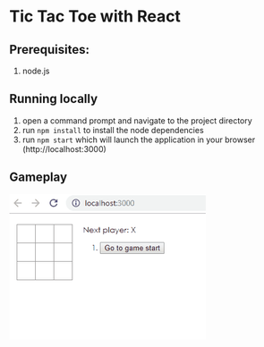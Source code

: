# Tic Tac Toe with React

## Prerequisites:

1. node.js

## Running locally

1. open a command prompt and navigate to the project directory
1. run `npm install` to install the node dependencies
1. run `npm start` which will launch the application in your browser (http://localhost:3000)

## Gameplay
![](react-tictactoe.gif)
